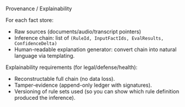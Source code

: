 Provenance / Explainability

For each fact store:

- Raw sources (documents/audio/transcript pointers)
- Inference chain: list of `(RuleId, InputFactIds, EvalResults, ConfidenceDelta)`
- Human-readable explanation generator: convert chain into natural language via templating.

Explainability requirements (for legal/defense/health):

- Reconstructable full chain (no data loss).
- Tamper-evidence (append-only ledger with signatures).
- Versioning of rule sets used (so you can show which rule definition produced the inference).